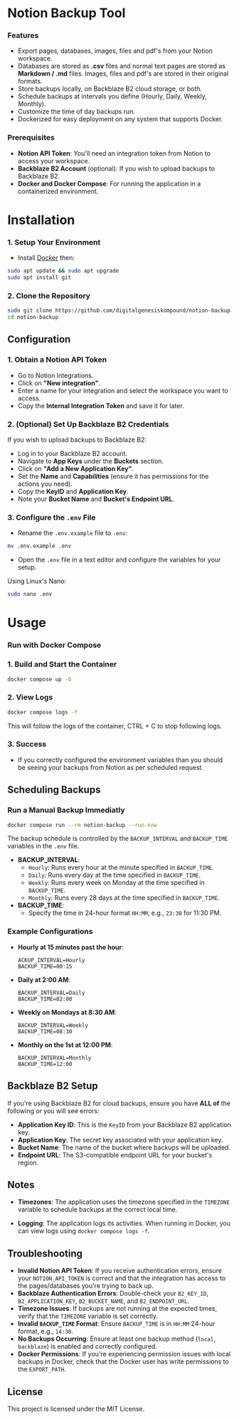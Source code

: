 # Notion Backup Tool

### Features

- Export pages, databases, images, files and pdf's from your Notion workspace.
- Databases are stored as **.csv** files and normal text pages are stored as **Markdown / .md** files. Images, files and pdf's are stored in their original formats.
- Store backups locally, on Backblaze B2 cloud storage, or both.
- Schedule backups at intervals you define (Hourly, Daily, Weekly, Monthly).
- Customize the time of day backups run.
- Dockerized for easy deployment on any system that supports Docker.

### Prerequisites

- **Notion API Token**: You'll need an integration token from Notion to access your workspace.
- **Backblaze B2 Account** (optional): If you wish to upload backups to Backblaze B2.
- **Docker and Docker Compose**: For running the application in a containerized environment.

# Installation

### 1. Setup Your Environment

- Install [Docker](https://docs.docker.com/engine/install/) then:

```bash
sudo apt update && sudo apt upgrade
sudo apt install git
```

### 2. Clone the Repository

```bash
sudo git clone https://github.com/digitalgenesiskompound/notion-backup.git
cd notion-backup
```

## Configuration

### 1. Obtain a Notion API Token

- Go to Notion Integrations.
- Click on **"New integration"**.
- Enter a name for your integration and select the workspace you want to access.
- Copy the **Internal Integration Token** and save it for later.

### 2. (Optional) Set Up Backblaze B2 Credentials

If you wish to upload backups to Backblaze B2:

- Log in to your Backblaze B2 account.
- Navigate to **App Keys** under the **Buckets** section.
- Click on **"Add a New Application Key"**.
- Set the **Name** and **Capabilities** (ensure it has permissions for the actions you need).
- Copy the **KeyID** and **Application Key**.
- Note your **Bucket Name** and **Bucket's Endpoint URL**.

### 3. Configure the `.env` File

- Rename the `.env.example` file to `.env`:

```bash
mv .env.example .env
```

- Open the `.env` file in a text editor and configure the variables for your setup.

Using Linux's Nano:
```bash
sudo nano .env
```

# Usage

### Run with Docker Compose

### 1. Build and Start the Container

```bash
docker compose up -d
```

### 2. View Logs

```bash
docker compose logs -f
```

This will follow the logs of the container, CTRL + C to stop following logs.

### 3. Success

- If you correctly configured the environment variables than you should be seeing your backups from Notion as per scheduled request.

## Scheduling Backups

### Run a Manual Backup Immediatly

```bash
docker compose run --rm notion-backup --run-now
```

The backup schedule is controlled by the `BACKUP_INTERVAL` and `BACKUP_TIME` variables in the `.env` file.

- **BACKUP_INTERVAL**:
    - `Hourly`: Runs every hour at the minute specified in `BACKUP_TIME`.
    - `Daily`: Runs every day at the time specified in `BACKUP_TIME`.
    - `Weekly`: Runs every week on Monday at the time specified in `BACKUP_TIME`.
    - `Monthly`: Runs every 28 days at the time specified in `BACKUP_TIME`.
- **BACKUP_TIME**:
    - Specify the time in 24-hour format `HH:MM`, e.g., `23:30` for 11:30 PM.

### Example Configurations

- **Hourly at 15 minutes past the hour**:
    
    ```
    ACKUP_INTERVAL=Hourly
    BACKUP_TIME=00:15
    ```
    
- **Daily at 2:00 AM**:
    
    ```
    BACKUP_INTERVAL=Daily
    BACKUP_TIME=02:00
    ```
    
- **Weekly on Mondays at 8:30 AM**:
    
    ```
    BACKUP_INTERVAL=Weekly
    BACKUP_TIME=08:30
    ```
    
- **Monthly on the 1st at 12:00 PM**:
    
    ```
    BACKUP_INTERVAL=Monthly
    BACKUP_TIME=12:00
    ```
    

## Backblaze B2 Setup

If you're using Backblaze B2 for cloud backups, ensure you have **ALL  of** the following or you will see errors:

- **Application Key ID**: This is the `KeyID` from your Backblaze B2 application key.
- **Application Key**: The secret key associated with your application key.
- **Bucket Name**: The name of the bucket where backups will be uploaded.
- **Endpoint URL**: The S3-compatible endpoint URL for your bucket's region.

## Notes

- **Timezones**: The application uses the timezone specified in the `TIMEZONE` variable to schedule backups at the correct local time.
    
- **Logging**: The application logs its activities. When running in Docker, you can view logs using `docker compose logs -f`.

## Troubleshooting

- **Invalid Notion API Token**: If you receive authentication errors, ensure your `NOTION_API_TOKEN` is correct and that the integration has access to the pages/databases you're trying to back up.
- **Backblaze Authentication Errors**: Double-check your `B2_KEY_ID`, `B2_APPLICATION_KEY`, `B2_BUCKET_NAME`, and `B2_ENDPOINT_URL`.
- **Timezone Issues**: If backups are not running at the expected times, verify that the `TIMEZONE` variable is set correctly.
- **Invalid `BACKUP_TIME` Format**: Ensure `BACKUP_TIME` is in `HH:MM` 24-hour format, e.g., `14:30`.
- **No Backups Occurring**: Ensure at least one backup method (`local`, `backblaze`) is enabled and correctly configured.
- **Docker Permissions**: If you're experiencing permission issues with local backups in Docker, check that the Docker user has write permissions to the `EXPORT_PATH`.

## License

This project is licensed under the MIT License.
